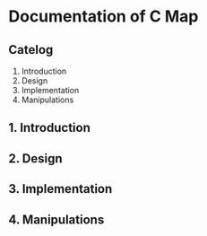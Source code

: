 # Documentation of C Map
## Catelog
1. Introduction
2. Design
3. Implementation
4. Manipulations
## 1. Introduction
## 2. Design
## 3. Implementation
## 4. Manipulations

